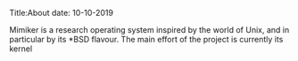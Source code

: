 Title:About
date: 10-10-2019

Mimiker is a research operating system inspired by the world of Unix,
and in particular by its *BSD flavour. The main effort of the project
is currently its kernel


